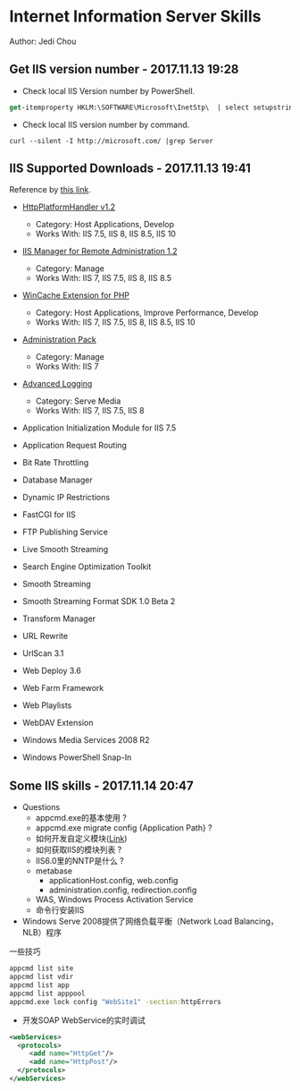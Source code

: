 # Internet Information Server Skills

Author: Jedi Chou

## Get IIS version number - 2017.11.13 19:28

* Check local IIS Version number by PowerShell.

```ps
get-itemproperty HKLM:\SOFTWARE\Microsoft\InetStp\  | select setupstring,versionstring
```

* Check local IIS version number by command.

```shell
curl --silent -I http://microsoft.com/ |grep Server
```

## IIS Supported Downloads - 2017.11.13 19:41

Reference by [this link](https://www.iis.net/downloads/microsoft).

* [HttpPlatformHandler v1.2](https://www.iis.net/downloads/microsoft/httpplatformhandler)
  * Category: Host Applications, Develop
  * Works With: IIS 7.5, IIS 8, IIS 8.5, IIS 10

* [IIS Manager for Remote Administration 1.2](https://www.iis.net/downloads/microsoft/iis-manager)
  * Category: Manage
  * Works With: IIS 7, IIS 7.5, IIS 8, IIS 8.5

* [WinCache Extension for PHP](https://www.iis.net/downloads/microsoft/wincache-extension)
  * Category: Host Applications, Improve Performance, Develop
  * Works With: IIS 7, IIS 7.5, IIS 8, IIS 8.5, IIS 10

* [Administration Pack](https://www.iis.net/downloads/microsoft/administration-pack)
  * Category: Manage
  * Works With: IIS 7

* [Advanced Logging](https://www.iis.net/downloads/microsoft/advanced-logging)
  * Category: Serve Media
  * Works With: IIS 7, IIS 7.5, IIS 8

* Application Initialization Module for IIS 7.5
* Application Request Routing
* Bit Rate Throttling
* Database Manager
* Dynamic IP Restrictions
* FastCGI for IIS
* FTP Publishing Service
* Live Smooth Streaming
* Search Engine Optimization Toolkit
* Smooth Streaming
* Smooth Streaming Format SDK 1.0 Beta 2
* Transform Manager
* URL Rewrite
* UrlScan 3.1
* Web Deploy 3.6
* Web Farm Framework
* Web Playlists
* WebDAV Extension
* Windows Media Services 2008 R2
* Windows PowerShell Snap-In

## Some IIS skills - 2017.11.14 20:47

* Questions
  * appcmd.exe的基本使用 ?
  * appcmd.exe migrate config {Application Path} ?
  * 如何开发自定义模块([Link](http://msdn2.microsoft.com/en-us/library/bb332050.aspx))
  * 如何获取IIS的模块列表 ?
  * IIS6.0里的NNTP是什么 ?
  * metabase
    * applicationHost.config, web.config
    * administration.config, redirection.config
  * WAS, Windows Process Activation Service
  * 命令行安装IIS
* Windows Serve 2008提供了网络负载平衡（Network Load Balancing，NLB）程序

一些技巧

```bat
appcmd list site
appcmd list vdir
appcmd list app
appcmd list apppool
appcmd.exe lock config "WebSite1" -section:httpErrors
```

* 开发SOAP WebService的实时调试

```xml
<webServices>
  <protocols>
     <add name="HttpGet"/>
     <add name="HttpPost"/>
  </protocols>
</webServices>
```
